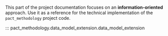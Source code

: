 This part of the project documentation focuses on
an **information-oriented** approach. Use it as a
reference for the technical implementation of the
`pact_methodology` project code.

::: pact_methodology.data_model_extension.data_model_extension
